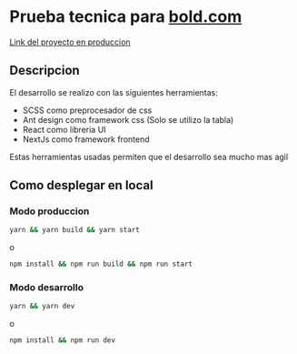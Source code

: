 # Prueba tecnica para [bold.com](bold.com)

[Link del proyecto en produccion](https://bold-ui.vercel.app)

## Descripcion
El desarrollo se realizo con las siguientes herramientas:
* SCSS como preprocesador de css
* Ant design como framework css (Solo se utilizo la tabla)
* React como libreria UI
* NextJs como framework frontend

Estas herramientas usadas permiten que el desarrollo sea mucho mas agil

## Como desplegar en local

### Modo produccion
```bash
yarn && yarn build && yarn start
```
o
```bash
npm install && npm run build && npm run start
```

### Modo desarrollo
```bash
yarn && yarn dev 
```
o
```bash
npm install && npm run dev
```
